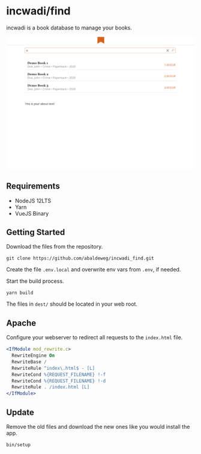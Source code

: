 # incwadi/find

incwadi is a book database to manage your books.

![incwadi](screenshot.png)

## Requirements

- NodeJS 12LTS
- Yarn
- VueJS Binary

## Getting Started

Download the files from the repository.

```shell
git clone https://github.com/abaldeweg/incwadi_find.git
```

Create the file `.env.local` and overwrite env vars from `.env`, if needed.

Start the build process.

```shell
yarn build
```

The files in `dest/` should be located in your web root.

## Apache

Configure your webserver to redirect all requests to the `index.html` file.

```apache
<IfModule mod_rewrite.c>
  RewriteEngine On
  RewriteBase /
  RewriteRule ^index\.html$ - [L]
  RewriteCond %{REQUEST_FILENAME} !-f
  RewriteCond %{REQUEST_FILENAME} !-d
  RewriteRule . /index.html [L]
</IfModule>
```

## Update

Remove the old files and download the new ones like you would install the app.

```shell
bin/setup
```
